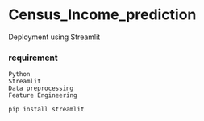 # Census_Income_prediction
Deployment using Streamlit
### requirement
```
Python
Streamlit 
Data preprocessing 
Feature Engineering
```
```
pip install streamlit
```
